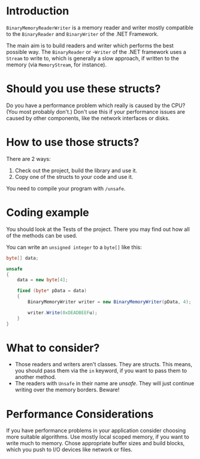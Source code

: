 # Introduction

`BinaryMemoryReaderWriter` is a memory reader and writer mostly compatible to the `BinaryReader` and `BinaryWriter` of the .NET Framework.

The main aim is to build readers and writer which performs the best possible way. The `BinaryReader` or -`Writer` of the .NET framework uses a `Stream` to write to, which is generally a slow approach, if written to the memory (via `MemoryStream`, for instance).

# Should you use these structs?

Do you have a performance problem which really is caused by the CPU? (You most probably don't.) Don't use this if your performance issues are caused by other components, like the network interfaces or disks.

# How to use those structs?

There are 2 ways:

1. Check out the project, build the library and use it.
2. Copy one of the structs to your code and use it.

You need to compile your program with `/unsafe`.

# Coding example

You should look at the Tests of the project. There you may find out how all of the methods can be used.

You can write an `unsigned integer` to a `byte[]` like this:

```csharp
byte[] data;

unsafe
{
    data = new byte[4];

    fixed (byte* pData = data)
    {
        BinaryMemoryWriter writer = new BinaryMemoryWriter(pData, 4);

        writer.Write(0xDEADBEEFu);
    }
}
```

# What to consider?

* Those readers and writers aren't classes. They are structs. This means, you should pass them via the `in` keyword, if you want to pass them to another method.
* The readers with `Unsafe` in their name are *unsafe*. They will just continue writing over the memory borders. Beware!

# Performance Considerations

If you have performance problems in your application consider choosing more suitable algorithms. Use mostly local scoped memory, if you want to write much to memory. Chose appropriate buffer sizes and build blocks, which you push to I/O devices like network or files.